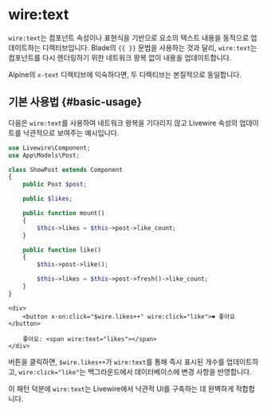 # wire:text
`wire:text`는 컴포넌트 속성이나 표현식을 기반으로 요소의 텍스트 내용을 동적으로 업데이트하는 디렉티브입니다. Blade의 `{{ }}` 문법을 사용하는 것과 달리, `wire:text`는 컴포넌트를 다시 렌더링하기 위한 네트워크 왕복 없이 내용을 업데이트합니다.

Alpine의 `x-text` 디렉티브에 익숙하다면, 두 디렉티브는 본질적으로 동일합니다.

## 기본 사용법 {#basic-usage}

다음은 `wire:text`를 사용하여 네트워크 왕복을 기다리지 않고 Livewire 속성의 업데이트를 낙관적으로 보여주는 예시입니다.

```php
use Livewire\Component;
use App\Models\Post;

class ShowPost extends Component
{
    public Post $post;

    public $likes;

    public function mount()
    {
        $this->likes = $this->post->like_count;
    }

    public function like()
    {
        $this->post->like();

        $this->likes = $this->post->fresh()->like_count;
    }
}
```

```blade
<div>
    <button x-on:click="$wire.likes++" wire:click="like">❤️ 좋아요</button>

    좋아요: <span wire:text="likes"></span>
</div>
```

버튼을 클릭하면, `$wire.likes++`가 `wire:text`를 통해 즉시 표시된 개수를 업데이트하고, `wire:click="like"`는 백그라운드에서 데이터베이스에 변경 사항을 반영합니다.

이 패턴 덕분에 `wire:text`는 Livewire에서 낙관적 UI를 구축하는 데 완벽하게 적합합니다.
